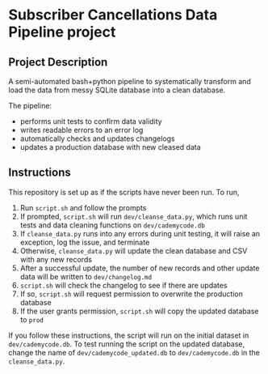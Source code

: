 # Subscriber Cancellations Data Pipeline project

## Project Description

A semi-automated bash+python pipeline to systematically transform and load the data from messy SQLite database into a clean database.

The pipeline:
- performs unit tests to confirm data validity
- writes readable errors to an error log
- automatically checks and updates changelogs
- updates a production database with new cleased data

## Instructions

This repository is set up as if the scripts have never been run. To run,

1. Run `script.sh` and follow the prompts
2. If prompted, `script.sh` will run `dev/cleanse_data.py`, which runs unit tests and data cleaning functions on `dev/cademycode.db`
3. If `cleanse_data.py` runs into any errors during unit testing, it will raise an exception, log the issue, and terminate
4. Otherwise, `cleanse_data.py` will update the clean database and CSV with any new records
5. After a successful update, the number of new records and other update data will be written to `dev/changelog.md`
6. `script.sh` will check the changelog to see if there are updates
7. If so, `script.sh` will request permission to overwrite the production database
7. If the user grants permission, `script.sh` will copy the updated database to `prod`

If you follow these instructions, the script will run on the initial dataset in `dev/cademycode.db`. To test running the script on the updated database, change the name of `dev/cademycode_updated.db` to `dev/cademycode.db` in the `cleanse_data.py`.
